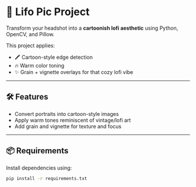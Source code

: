 # 🎨 Lifo Pic Project

Transform your headshot into a **cartoonish lofi aesthetic** using Python, OpenCV, and Pillow.

This project applies:
- 🖍️ Cartoon-style edge detection  
- 🔥 Warm color toning  
- ✨ Grain + vignette overlays for that cozy lofi vibe

---

## 🛠️ Features

- Convert portraits into cartoon-style images
- Apply warm tones reminiscent of vintage/lofi art
- Add grain and vignette for texture and focus

---

## 📦 Requirements

Install dependencies using:

```bash
pip install -r requirements.txt
```
